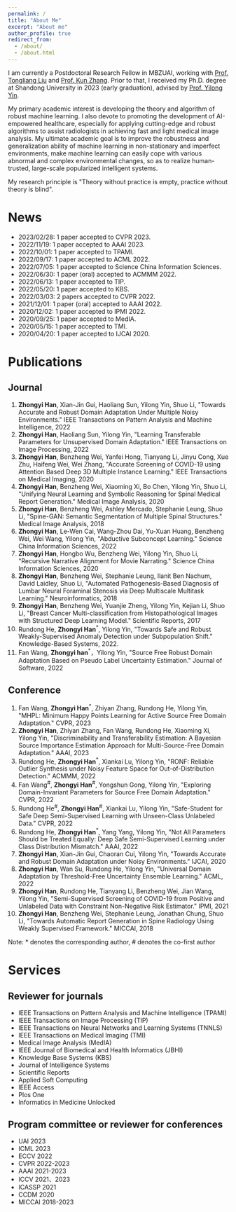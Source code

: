 ```yaml
---
permalink: /
title: "About Me"
excerpt: "About me"
author_profile: true
redirect_from: 
  - /about/
  - /about.html
---
```

I am currently a Postdoctoral Research Fellow in MBZUAI, working with [Prof. Tongliang Liu](https://tongliang-liu.github.io/) and [Prof. Kun Zhang](https://www.andrew.cmu.edu/user/kunz1/). Prior to that, I received my Ph.D. degree at Shandong University in 2023 (early graduation), advised by [Prof. Yilong Yin](http://faculty.sdu.edu.cn/ylyin).

My primary academic interest is developing the theory and algorithm of robust machine learning. I also devote to promoting the development of AI-empowered healthcare, especially for applying cutting-edge and robust algorithms to assist radiologists in achieving fast and light medical image analysis. My ultimate academic goal is to improve the robustness and generalization ability of machine learning in non-stationary and imperfect environments, make machine learning can easily cope with various abnormal and complex environmental changes, so as to realize human-trusted, large-scale popularized intelligent systems.

My research principle is "Theory without practice is empty, practice without theory is blind".

# News
- 2023/02/28: 1 paper accepted to CVPR 2023.
- 2022/11/19: 1 paper accepted to AAAI 2023.
- 2022/10/01: 1 paper accepted to TPAMI.
- 2022/09/17: 1 paper accepted to ACML 2022.
- 2022/07/05: 1 paper accepted to Science China Information Sciences.
- 2022/06/30: 1 paper (oral) accepted to ACMMM 2022.
- 2022/06/13: 1 paper accepted to TIP.
- 2022/05/20: 1 paper accepted to KBS.
- 2022/03/03: 2 papers accepted to CVPR 2022.
- 2021/12/01: 1 paper (oral) accepted to AAAI 2022.
- 2020/12/02: 1 paper accepted to IPMI 2022.
- 2020/09/25: 1 paper accepted to MedIA.
- 2020/05/15: 1 paper accepted to TMI.
- 2020/04/20: 1 paper accepted to IJCAI 2020.


# Publications

## Journal
1.	**Zhongyi Han**, Xian-Jin Gui, Haoliang Sun, Yilong Yin, Shuo Li, "Towards Accurate and Robust Domain Adaptation Under Multiple Noisy Environments." IEEE Transactions on Pattern Analysis and Machine Intelligence, 2022
2.	**Zhongyi Han**, Haoliang Sun, Yilong Yin, "Learning Transferable Parameters for Unsupervised Domain Adaptation." IEEE Transactions on Image Processing, 2022
3.	**Zhongyi Han**, Benzheng Wei, Yanfei Hong, Tianyang Li, Jinyu Cong, Xue Zhu, Haifeng Wei, Wei Zhang, "Accurate Screening of COVID-19 using Attention Based Deep 3D Multiple Instance Learning." IEEE Transactions on Medical Imaging, 2020
4.	**Zhongyi Han**, Benzheng Wei, Xiaoming Xi, Bo Chen, Yilong Yin, Shuo Li, "Unifying Neural Learning and Symbolic Reasoning for Spinal Medical Report Generation." Medical Image Analysis, 2020
5.	**Zhongyi Han**, Benzheng Wei, Ashley Mercado, Stephanie Leung, Shuo Li, "Spine-GAN: Semantic Segmentation of Multiple Spinal Structures." Medical Image Analysis, 2018
6.	**Zhongyi Han**, Le-Wen Cai, Wang-Zhou Dai, Yu-Xuan Huang, Benzheng Wei, Wei Wang, Yilong Yin, "Abductive Subconcept Learning." Science China Information Sciences, 2022
7.	**Zhongyi Han**, Hongbo Wu, Benzheng Wei, Yilong Yin, Shuo Li, "Recursive Narrative Alignment for Movie Narrating." Science China Information Sciences, 2020
8.	**Zhongyi Han**, Benzheng Wei, Stephanie Leung, Ilanit Ben Nachum, David Laidley, Shuo Li, "Automated Pathogenesis-Based Diagnosis of Lumbar Neural Foraminal Stenosis via Deep Multiscale Multitask Learning." Neuroinformatics, 2018
9.	**Zhongyi Han**, Benzheng Wei, Yuanjie Zheng, Yilong Yin, Kejian Li, Shuo Li, "Breast Cancer Multi-classification from Histopathological Images with Structured Deep Learning Model." Scientific Reports, 2017
10.	Rundong He, **Zhongyi Han**<sup>*</sup>, Yilong Yin, "Towards Safe and Robust Weakly-Supervised Anomaly Detection under Subpopulation Shift." Knowledge-Based Systems, 2022.
11.	Fan Wang, **Zhongyi han**<sup>*</sup>，Yilong Yin, "Source Free Robust Domain Adaptation Based on Pseudo Label Uncertainty Estimation." Journal of Software, 2022

## Conference
1.  Fan Wang, **Zhongyi Han**<sup>*</sup>, Zhiyan Zhang, Rundong He, Yilong Yin, "MHPL: Minimum Happy Points Learning for Active Source Free Domain Adaptation." CVPR, 2023
2.  **Zhongyi Han**, Zhiyan Zhang, Fan Wang, Rundong He, Xiaoming Xi, Yilong Yin, "Discriminability and Transferability Estimation: A Bayesian Source Importance Estimation Approach for Multi-Source-Free Domain Adaptation." AAAI, 2023
3. Rundong He, **Zhongyi Han**<sup>*</sup>, Xiankai Lu, Yilong Yin, "RONF: Reliable Outlier Synthesis under Noisy Feature Space for Out-of-Distribution Detection." ACMMM, 2022
4. Fan Wang<sup>#</sup>, **Zhongyi Han**<sup>#</sup>, Yongshun Gong, Yilong Yin, "Exploring Domain-Invariant Parameters for Source Free Domain Adaptation." CVPR, 2022
5. Rundong He<sup>#</sup>, **Zhongyi Han**<sup>#</sup>, Xiankai Lu, Yilong Yin, "Safe-Student for Safe Deep Semi-Supervised Learning with Unseen-Class Unlabeled Data." CVPR, 2022
6. Rundong He, **Zhongyi Han**<sup>*</sup>, Yang Yang, Yilong Yin, "Not All Parameters Should be Treated Equally: Deep Safe Semi-Supervised Learning under Class Distribution Mismatch." AAAI, 2022
7. **Zhongyi Han**, Xian-Jin Gui, Chaoran Cui, Yilong Yin, "Towards Accurate and Robust Domain Adaptation under Noisy Environments." IJCAI, 2020
8. **Zhongyi Han**, Wan Su, Rundong He, Yilong Yin, "Universal Domain Adaptation by Threshold-Free Uncertainty Ensemble Learning." ACML, 2022
9. **Zhongyi Han**, Rundong He, Tianyang Li, Benzheng Wei, Jian Wang, Yilong Yin, "Semi-Supervised Screening of COVID-19 from Positive and Unlabeled Data with Constraint Non-Negative Risk Estimator." IPMI, 2021
10. **Zhongyi Han**, Benzheng Wei, Stephanie Leung, Jonathan Chung, Shuo Li, "Towards Automatic Report Generation in Spine Radiology Using Weakly Supervised Framework." MICCAI, 2018

Note: * denotes the corresponding author, # denotes the co-first author


# Services
## Reviewer for journals
-	IEEE Transactions on Pattern Analysis and Machine Intelligence (TPAMI)
-	IEEE Transactions on Image Processing (TIP)
-	IEEE Transactions on Neural Networks and Learning Systems (TNNLS)
-	IEEE Transactions on Medical Imaging (TMI)
-	Medical Image Analysis (MedIA)
-	IEEE Journal of Biomedical and Health Informatics (JBHI)
-	Knowledge Base Systems (KBS)
-	Journal of Intelligence Systems
-	Scientific Reports
-	Applied Soft Computing
-	IEEE Access
-	Plos One
-	Informatics in Medicine Unlocked

## Program committee or reviewer for conferences
-	UAI 2023
-	ICML 2023
-	ECCV 2022
-	CVPR 2022-2023
-	AAAI 2021-2023
-	ICCV 2021、2023
-	ICASSP 2021
-	CCDM 2020
-	MICCAI 2018-2023
